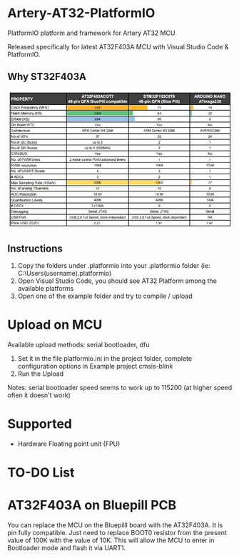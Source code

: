 # Artery-AT32-PlatformIO
 PlatformIO platform and framework for Artery AT32 MCU

Released specifically for latest AT32F403A MCU with Visual Studio Code & PlatformIO.

## Why ST32F403A
![MCU Comparison](Docs/MCU_Comparison.jpg "MCU Comparison")

## Instructions
1) Copy the folders under .platformio into your .platformio folder (ie: C:\Users\(username)\.platformio)
2) Open Visual Studio Code, you should see AT32 Platform among the available platforms
3) Open one of the example folder and try to compile / upload

# Upload on MCU
Available upload methods: serial bootloader, dfu
1) Set it in the file platformio.ini in the project folder, complete configuration options in Example project cmsis-blink
2) Run the Upload

Notes: serial bootloader speed seems to work up to 115200 (at higher speed often it doesn't work)

# Supported
- Hardware Floating point unit (FPU)

# TO-DO List

# AT32F403A on Bluepill PCB
You can replace the MCU on the Bluepilll board with the AT32F403A. It is pin fully compatible.
Just need to replace BOOT0 resistor from the present value of 100K with the value of 10K. This will allow the MCU to enter in Bootloader mode and flash it via UART1.